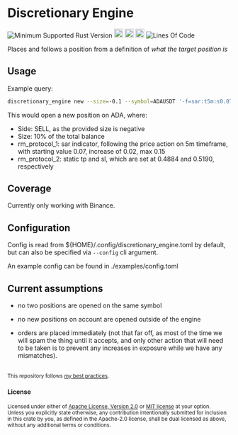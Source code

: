 # Discretionary Engine
![Minimum Supported Rust Version](https://img.shields.io/badge/nightly-1.82+-ab6000.svg)
[<img alt="crates.io" src="https://img.shields.io/crates/v/discretionary_engine.svg?color=fc8d62&logo=rust" height="20" style=flat-square>](https://crates.io/crates/discretionary_engine)
[<img alt="docs.rs" src="https://img.shields.io/badge/docs.rs-66c2a5?style=for-the-badge&labelColor=555555&logo=docs.rs&style=flat-square" height="20">](https://docs.rs/discretionary_engine)
[<img alt="build status" src="https://img.shields.io/github/actions/workflow/status/valeratrades/discretionary_engine/ci.yml?branch=master&style=for-the-badge&style=flat-square" height="20">](https://github.com/valeratrades/discretionary_engine/actions?query=branch%3Amaster)
![Lines Of Code](https://img.shields.io/badge/LoC-2438-lightblue)

Places and follows a position from a definition of _what the target position is_

## Usage
Example query:
```sh
discretionary_engine new --size=-0.1 --symbol=ADAUSDT '-f=sar:t5m:s0.07:i0.02:m0.15' '-f=tpsl:t0.4884:s0.5190'
```
This would open a new position on ADA, where:
- Side: SELL, as the provided size is negative
- Size: 10% of the total balance
- rm_protocol_1: sar indicator, following the price action on 5m timeframe, with starting value 0.07, increase of 0.02, max 0.15
- rm_protocol_2: static tp and sl, which are set at 0.4884 and 0.5190, respectively

## Coverage
Currently only working with Binance.

## Configuration
Config is read from ${HOME}/.config/discretionary_engine.toml by default, but can also be specified via `--config` cli argument.

An example config can be found in ./examples/config.toml

## Current assumptions
- no two positions are opened on the same symbol

- no new positions on account are opened outside of the engine

- orders are placed immediately (not that far off, as most of the time we will spam the thing until it accepts, and only other action that will need to be taken is to prevent any increases in exposure while we have any mismatches).

<br>

<sup>
This repository follows <a href="https://github.com/valeratrades/.github/tree/master/best_practices">my best practices</a>.
</sup>

#### License

<sup>
Licensed under either of <a href="LICENSE-APACHE">Apache License, Version
2.0</a> or <a href="LICENSE-MIT">MIT license</a> at your option.
</sup>

<br>

<sub>
Unless you explicitly state otherwise, any contribution intentionally submitted
for inclusion in this crate by you, as defined in the Apache-2.0 license, shall
be dual licensed as above, without any additional terms or conditions.
</sub>

